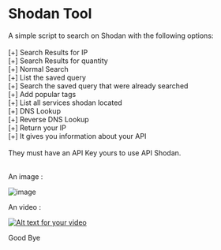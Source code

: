 Shodan Tool
===========

A simple script to search on Shodan with the following options:<br>
<br>
[+] Search Results for IP<br>
[+] Search Results for quantity<br>
[+] Normal Search<br>
[+] List the saved query<br>
[+] Search the saved query that were already searched<br>
[+] Add popular tags<br>
[+] List all services shodan located<br>
[+] DNS Lookup<br>
[+] Reverse DNS Lookup<br>
[+] Return your IP<br>
[+] It gives you information about your API<br>
<br>
They must have an API Key yours to use API Shodan.<br>
<br>

An image : 

![image](http://doddyhackman.webcindario.com/images/shodantooldelphi.jpg)

An video : 

[![Alt text for your video](http://img.youtube.com/vi/yTQGNzXNUak/0.jpg)](http://www.youtube.com/watch?v=yTQGNzXNUak)

Good Bye
